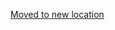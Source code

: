 [Moved to new location](https://github.com/DataTalksClub/machine-learning-zoomcamp/blob/master/11-kserve/09-explore-more.md)